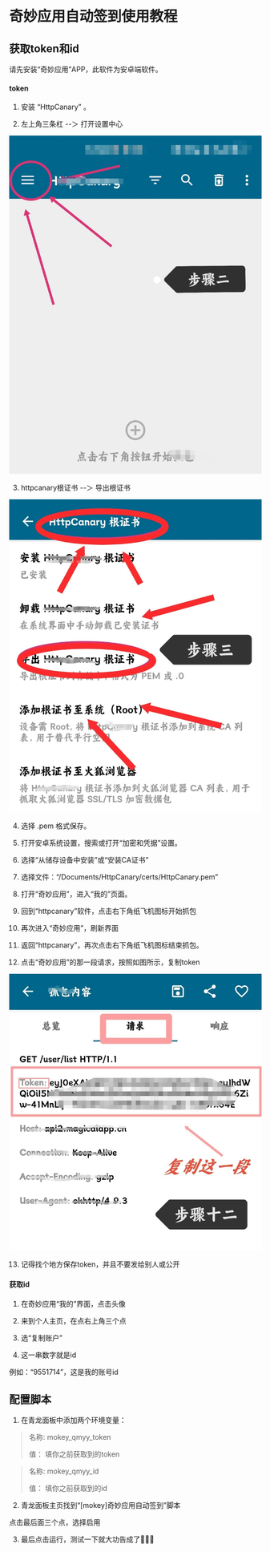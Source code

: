 # 奇妙应用自动签到使用教程



## 获取token和id
请先安装“奇妙应用”APP，此软件为安卓端软件。


#### token
1. 安装 “HttpCanary” 。

2. 左上角三条杠 --＞ 打开设置中心

![奇妙应用_2](https://raw.githubusercontent.com/quan-ge/mokey-qinglong/refs/heads/main/help/jpg/qmyy_2.jpg "奇妙应用_2")

3. httpcanary根证书 --＞ 导出根证书

![奇妙应用_3](https://raw.githubusercontent.com/quan-ge/mokey-qinglong/refs/heads/main/help/jpg/qmyy_3.jpg "奇妙应用_3")


4. 选择 .pem 格式保存。

5. 打开安卓系统设置，搜索或打开“加密和凭据”设置。

6. 选择“从储存设备中安装”或“安装CA证书”

7. 选择文件：“/Documents/HttpCanary/certs/HttpCanary.pem”

8. 打开“奇妙应用”，进入“我的”页面。

9. 回到“httpcanary”软件，点击右下角纸飞机图标开始抓包

10. 再次进入“奇妙应用”，刷新界面

11. 返回“httpcanary”，再次点击右下角纸飞机图标结束抓包。

12. 点击“奇妙应用”的那一段请求，按照如图所示，复制token

![奇妙应用_12](https://raw.githubusercontent.com/quan-ge/mokey-qinglong/refs/heads/main/help/jpg/qmyy_12.jpg "奇妙应用_12")

13. 记得找个地方保存token，并且不要发给别人或公开

#### 获取id
1. 在奇妙应用“我的”界面，点击头像

2. 来到个人主页，在点右上角三个点

3. 选“复制账户”

4. 这一串数字就是id

例如：“9551714”，这是我的账号id

## 配置脚本

1. 在青龙面板中添加两个环境变量：

> 名称:
> mokey_qmyy_token
>
> 值：
> 填你之前获取到的token
>

> 名称:
> mokey_qmyy_id
>
> 值：
> 填你之前获取到的id
>

2. 青龙面板主页找到“[mokey]奇妙应用自动签到”脚本

点击最后面三个点，选择启用

3. 最后点击运行，测试一下就大功告成了🎉🎉🎉
